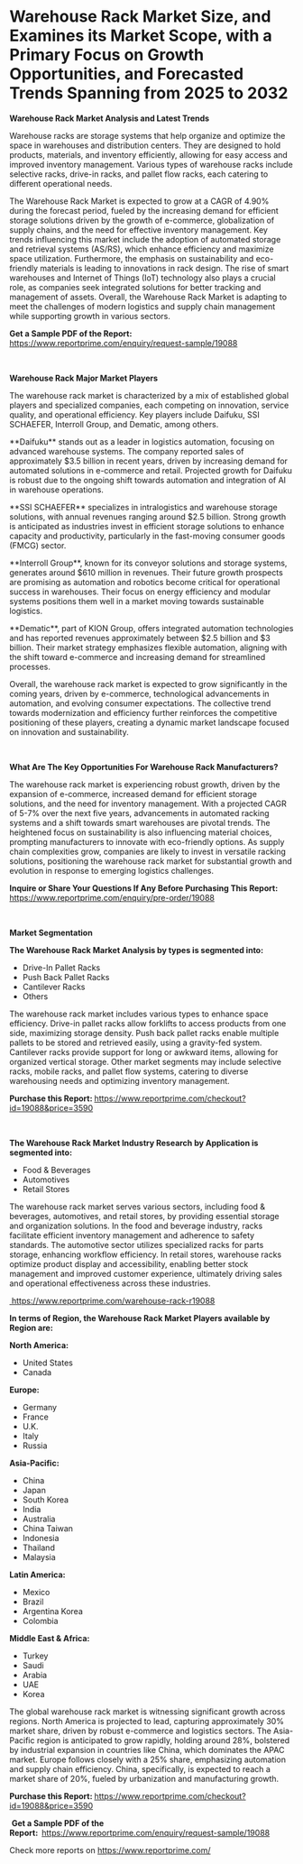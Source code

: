 <p><h1>Warehouse Rack Market Size, and Examines its Market Scope, with a Primary Focus on Growth Opportunities, and Forecasted Trends Spanning from 2025 to 2032</h1></p><p><strong>Warehouse Rack Market Analysis and Latest Trends</strong></p>
<p><p>Warehouse racks are storage systems that help organize and optimize the space in warehouses and distribution centers. They are designed to hold products, materials, and inventory efficiently, allowing for easy access and improved inventory management. Various types of warehouse racks include selective racks, drive-in racks, and pallet flow racks, each catering to different operational needs.</p><p>The Warehouse Rack Market is expected to grow at a CAGR of 4.90% during the forecast period, fueled by the increasing demand for efficient storage solutions driven by the growth of e-commerce, globalization of supply chains, and the need for effective inventory management. Key trends influencing this market include the adoption of automated storage and retrieval systems (AS/RS), which enhance efficiency and maximize space utilization. Furthermore, the emphasis on sustainability and eco-friendly materials is leading to innovations in rack design. The rise of smart warehouses and Internet of Things (IoT) technology also plays a crucial role, as companies seek integrated solutions for better tracking and management of assets. Overall, the Warehouse Rack Market is adapting to meet the challenges of modern logistics and supply chain management while supporting growth in various sectors.</p></p>
<p><strong>Get a Sample PDF of the Report:&nbsp;</strong> <a href="https://www.reportprime.com/enquiry/request-sample/19088?utm_campaign=3121&utm_medium=2&utm_source=Github&utm_content=ia&utm_term=19032025&utm_id=warehouse-rack">https://www.reportprime.com/enquiry/request-sample/19088</a></p>
<p>&nbsp;</p>
<p><strong>Warehouse Rack Major Market Players</strong></p>
<p><p>The warehouse rack market is characterized by a mix of established global players and specialized companies, each competing on innovation, service quality, and operational efficiency. Key players include Daifuku, SSI SCHAEFER, Interroll Group, and Dematic, among others.</p><p>**Daifuku** stands out as a leader in logistics automation, focusing on advanced warehouse systems. The company reported sales of approximately $3.5 billion in recent years, driven by increasing demand for automated solutions in e-commerce and retail. Projected growth for Daifuku is robust due to the ongoing shift towards automation and integration of AI in warehouse operations.</p><p>**SSI SCHAEFER** specializes in intralogistics and warehouse storage solutions, with annual revenues ranging around $2.5 billion. Strong growth is anticipated as industries invest in efficient storage solutions to enhance capacity and productivity, particularly in the fast-moving consumer goods (FMCG) sector.</p><p>**Interroll Group**, known for its conveyor solutions and storage systems, generates around $610 million in revenues. Their future growth prospects are promising as automation and robotics become critical for operational success in warehouses. Their focus on energy efficiency and modular systems positions them well in a market moving towards sustainable logistics.</p><p>**Dematic**, part of KION Group, offers integrated automation technologies and has reported revenues approximately between $2.5 billion and $3 billion. Their market strategy emphasizes flexible automation, aligning with the shift toward e-commerce and increasing demand for streamlined processes.</p><p>Overall, the warehouse rack market is expected to grow significantly in the coming years, driven by e-commerce, technological advancements in automation, and evolving consumer expectations. The collective trend towards modernization and efficiency further reinforces the competitive positioning of these players, creating a dynamic market landscape focused on innovation and sustainability.</p></p>
<p>&nbsp;</p>
<p><strong>What Are The Key Opportunities For Warehouse Rack Manufacturers?</strong></p>
<p><p>The warehouse rack market is experiencing robust growth, driven by the expansion of e-commerce, increased demand for efficient storage solutions, and the need for inventory management. With a projected CAGR of 5-7% over the next five years, advancements in automated racking systems and a shift towards smart warehouses are pivotal trends. The heightened focus on sustainability is also influencing material choices, prompting manufacturers to innovate with eco-friendly options. As supply chain complexities grow, companies are likely to invest in versatile racking solutions, positioning the warehouse rack market for substantial growth and evolution in response to emerging logistics challenges.</p></p>
<p><strong>Inquire or Share Your Questions If Any Before Purchasing This Report:</strong> <a href="https://www.reportprime.com/enquiry/pre-order/19088?utm_campaign=3121&utm_medium=2&utm_source=Github&utm_content=ia&utm_term=19032025&utm_id=warehouse-rack">https://www.reportprime.com/enquiry/pre-order/19088</a></p>
<p>&nbsp;</p>
<p><strong>Market Segmentation</strong></p>
<p><strong>The Warehouse Rack Market Analysis by types is segmented into:</strong></p>
<p><ul><li>Drive-In Pallet Racks</li><li>Push Back Pallet Racks</li><li>Cantilever Racks</li><li>Others</li></ul></p>
<p><p>The warehouse rack market includes various types to enhance space efficiency. Drive-in pallet racks allow forklifts to access products from one side, maximizing storage density. Push back pallet racks enable multiple pallets to be stored and retrieved easily, using a gravity-fed system. Cantilever racks provide support for long or awkward items, allowing for organized vertical storage. Other market segments may include selective racks, mobile racks, and pallet flow systems, catering to diverse warehousing needs and optimizing inventory management.</p></p>
<p><strong>Purchase this Report:&nbsp;</strong><a href="https://www.reportprime.com/checkout?id=19088&price=3590&utm_campaign=3121&utm_medium=2&utm_source=Github&utm_content=ia&utm_term=19032025&utm_id=warehouse-rack">https://www.reportprime.com/checkout?id=19088&price=3590</a></p>
<p>&nbsp;</p>
<p><strong>The Warehouse Rack Market Industry Research by Application is segmented into:</strong></p>
<p><ul><li>Food & Beverages</li><li>Automotives</li><li>Retail Stores</li></ul></p>
<p><p>The warehouse rack market serves various sectors, including food & beverages, automotives, and retail stores, by providing essential storage and organization solutions. In the food and beverage industry, racks facilitate efficient inventory management and adherence to safety standards. The automotive sector utilizes specialized racks for parts storage, enhancing workflow efficiency. In retail stores, warehouse racks optimize product display and accessibility, enabling better stock management and improved customer experience, ultimately driving sales and operational effectiveness across these industries.</p></p>
<p><a href="https://www.reportprime.com/warehouse-rack-r19088?utm_campaign=3121&utm_medium=2&utm_source=Github&utm_content=ia&utm_term=19032025&utm_id=warehouse-rack">&nbsp;https://www.reportprime.com/warehouse-rack-r19088</a></p>
<p><strong>In terms of Region, the Warehouse Rack Market Players available by Region are:</strong></p>
<p>
    <p> <strong> North America: </strong>
        <ul>
            <li>United States</li>
            <li>Canada</li>
        </ul>
        </p> 
    <p> <strong> Europe: </strong>
        <ul>
            <li>Germany</li>
            <li>France</li>
            <li>U.K.</li>
            <li>Italy</li>
            <li>Russia</li>
        </ul>
        </p> 
    <p> <strong> Asia-Pacific: </strong>
        <ul>
            <li>China</li>
            <li>Japan</li>
            <li>South Korea</li>
            <li>India</li>
            <li>Australia</li>
            <li>China Taiwan</li>
            <li>Indonesia</li>
            <li>Thailand</li>
            <li>Malaysia</li>
        </ul>
        </p> 
    <p> <strong> Latin America: </strong>
        <ul>
            <li>Mexico</li>
            <li>Brazil</li>
            <li>Argentina Korea</li>
            <li>Colombia</li>
        </ul>
        </p> 
    <p> <strong> Middle East & Africa: </strong>
        <ul>
            <li>Turkey</li>
            <li>Saudi</li>
            <li>Arabia</li>
            <li>UAE</li>
            <li>Korea</li>
        </ul>
    </p>
    </p>
<p><p>The global warehouse rack market is witnessing significant growth across regions. North America is projected to lead, capturing approximately 30% market share, driven by robust e-commerce and logistics sectors. The Asia-Pacific region is anticipated to grow rapidly, holding around 28%, bolstered by industrial expansion in countries like China, which dominates the APAC market. Europe follows closely with a 25% share, emphasizing automation and supply chain efficiency. China, specifically, is expected to reach a market share of 20%, fueled by urbanization and manufacturing growth.</p></p>
<p><strong>Purchase this Report: </strong><a href="https://www.reportprime.com/checkout?id=19088&price=3590&utm_campaign=3121&utm_medium=2&utm_source=Github&utm_content=ia&utm_term=19032025&utm_id=warehouse-rack">https://www.reportprime.com/checkout?id=19088&price=3590</a></p>
<p>&nbsp;<strong>Get a Sample PDF of the Report:&nbsp;&nbsp;</strong><a href="https://www.reportprime.com/enquiry/request-sample/19088?utm_campaign=3121&utm_medium=2&utm_source=Github&utm_content=ia&utm_term=19032025&utm_id=warehouse-rack">https://www.reportprime.com/enquiry/request-sample/19088</a></p>
<p><strong></strong></p>
<p>Check more reports on <a href="https://www.reportprime.com/?utm_campaign=3121&utm_medium=2&utm_source=Github&utm_content=ia&utm_term=19032025&utm_id=warehouse-rack">https://www.reportprime.com/</a></p>